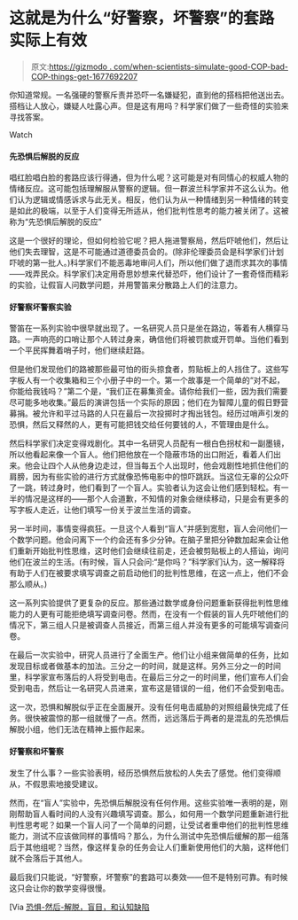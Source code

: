 # 这就是为什么“好警察，坏警察”的套路实际上有效

> 原文:[https://gizmodo . com/when-scientists-simulate-good-COP-bad-COP-things-get-1677692207](https://gizmodo.com/when-scientists-simulate-good-cop-bad-cop-things-get-1677692207)

你知道常规。一名强硬的警察斥责并恐吓一名嫌疑犯，直到他的搭档把他送出去。搭档让人放心，嫌疑人吐露心声。但是这有用吗？科学家们做了一些奇怪的实验来寻找答案。

Watch

#### 先恐惧后解脱的反应

唱红脸唱白脸的套路应该行得通，但为什么呢？这可能是对有同情心的权威人物的情绪反应。这可能包括理解服从警察的逻辑。但一群波兰科学家并不这么认为。他们认为逻辑或情感诉求与此无关。相反，他们认为从一种情绪到另一种情绪的转变是如此的极端，以至于人们变得无所适从，他们批判性思考的能力被关闭了。这被称为“先恐惧后解脱的反应”

这是一个很好的理论，但如何检验它呢？把人拖进警察局，然后吓唬他们，然后让他们失去理智，这是不可能通过道德委员会的。(除非伦理委员会是科学家们计划吓唬的第一批人。)科学家们不能恶毒地审问人们，所以他们做了退而求其次的事情——戏弄民众。科学家们决定用奇思妙想来代替恐吓，他们设计了一套奇怪而精彩的实验，让假盲人问数学问题，并用警笛来分散路上人们的注意力。

#### 好警察坏警察实验

警笛在一系列实验中很早就出现了。一名研究人员只是坐在路边，等着有人横穿马路。一声响亮的口哨让那个人转过身来，确信他们将被罚款或开罚单。当他们看到一个平民挥舞着哨子时，他们继续赶路。

但是他们发现他们的路被那些最可怕的街头掠食者，剪贴板上的人挡住了。这些写字板人有一个收集箱和三个小册子中的一个。第一个故事是一个简单的“对不起，你能给我钱吗？”第二个是，“我们正在募集资金。请你给我们一些，因为我们需要尽可能多地收集。”最后的演讲包括一个实际的原因；他们在为智障儿童的假日野营募捐。被允许和平过马路的人只在最后一次投掷时才掏出钱包。经历过哨声引发的恐惧，然后又释然的人，更有可能把钱交给任何要钱的人，不管理由是什么。

然后科学家们决定变得戏剧化。其中一名研究人员配有一根白色拐杖和一副墨镜，所以他看起来像一个盲人。他们把他放在一个隐蔽市场的出口附近，看着人们出来。他会让四个人从他身边走过，但当每五个人出现时，他会戏剧性地抓住他们的肩膀，因为有些实验的进行方式就像恐怖电影中的惊吓跳跃。当这位无辜的公众吓了一跳，转过身时，他们看到了一个盲人。实验者认为这会让他们感到轻松。有一半的情况是这样的——那个人会道歉，不知情的对象会继续移动，只是会有更多的写字板人走近，让他们填写一份关于波兰生活的调查。

另一半时间，事情变得疯狂。一旦这个人看到“盲人”并感到宽慰，盲人会问他们一个数学问题。他会问离下一个约会还有多少分钟。在脑子里把分钟数加起来会让他们重新开始批判性思维，这时他们会继续往前走，还会被剪贴板上的人搭讪，询问他们在波兰的生活。(有时候，盲人只会问:“是你吗？”科学家们认为，这一解释将有助于人们在被要求填写调查之前启动他们的批判性思维，在这一点上，他们不会那么顺从。)

这一系列实验提供了更复杂的反应。那些通过数学或身份问题重新获得批判性思维能力的人更有可能拒绝填写调查问卷。然而，在没有一个假装的盲人先吓唬他们的情况下，第三组人只是被调查人员接近，而第三组人并没有更多的可能填写调查问卷。

在最后一次实验中，研究人员进行了全面生产。他们让小组来做简单的任务，比如发现目标或者做基本的加法。三分之一的时间，就是这样。另外三分之一的时间里，科学家宣布落后的人将受到电击。在最后三分之一的时间里，他们宣布人们会受到电击，然后让一名研究人员进来，宣布这是错误的一组，他们不会受到电击。

这一次，恐惧和解脱似乎正在全面展开。没有任何电击威胁的对照组最快完成了任务。很快被震惊的那一组就慢了一点。然而，远远落后于两者的是混乱的先恐惧后解脱小组，他们无法在精神上振作起来。

#### 好警察和坏警察

发生了什么事？一些实验表明，经历恐惧然后放松的人失去了感觉。他们变得顺从，不假思索地接受建议。

然而，在“盲人”实验中，先恐惧后解脱没有任何作用。这些实验唯一表明的是，刚刚帮助盲人看时间的人没有兴趣填写调查。那么，如何用一个数学问题重新进行批判性思考呢？如果一个盲人问了一个简单的问题，让受试者重申他们的批判性思维能力，测试不应该做同样的事情吗？那么，为什么测试中先恐惧后缓解的那一组落后于其他组呢？当然，像这样复杂的任务会让人们重新使用他们的大脑，这样他们就不会落后于其他人。

最后我们只能说，“好警察，坏警察”的套路可以奏效——但不是特别可靠。有时候这只会让你的数学变得很慢。

[Via [恐惧-然后-解脱，盲目，和认知缺陷](http://www.communicationcache.com/uploads/1/0/8/8/10887248/fear-then-relief_mindlessness_and_cognitive_deficits.pdf)